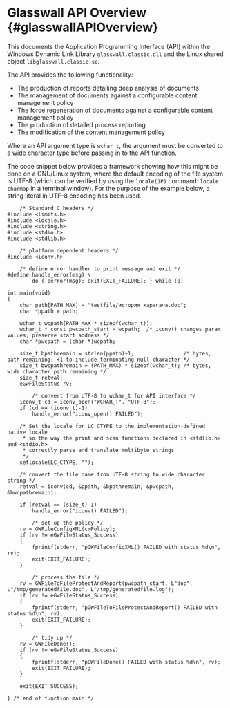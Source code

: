 # Glasswall API Overview {#glasswallAPIOverview}

This documents the Application Programming Interface (API) within the Windows Dynamic Link Library `glasswall.classic.dll` and the Linux shared object `libglasswall.classic.so`.

The API provides the following functionality:

- The production of reports detailing deep analysis of documents
- The management of documents against a configurable content management policy
- The force regeneration of documents against a configurable content management policy
- The production of detailed process reporting
- The modification of the content management policy

Where an API argument type is `wchar_t`, the argument must be converted to a wide character type before passing in to the API function.

The code snippet below provides a framework showing how this might be done on a GNU/Linux system, where the default encoding of the file system is UTF-8 (which can be verified by using the `locale(1P)` command: `locale charmap` in a terminal window). For the purpose of the example below, a string literal in UTF-8 encoding has been used.

	    /* Standard C headers */
	#include <limits.h>
	#include <locale.h>
	#include <string.h>
	#include <stdio.h>
	#include <stdlib.h>
	
	    /* platform dependent headers */
	#include <iconv.h>
	
	    /* define error handler to print message and exit */
	#define handle_error(msg) \
	        do { perror(msg); exit(EXIT_FAILURE); } while (0)

	int main(void)
	{
		char path[PATH_MAX] = "testfile/история карагача.doc";
		char *ppath = path;
	
		wchar_t wcpath[PATH_MAX * sizeof(wchar_t)];
		wchar_t * const pwcpath_start = wcpath;  /* iconv() changes param values; preserve start address */
		char *pwcpath = (char *)wcpath;
	
		size_t bpathremain = strlen(ppath)+1;                /* bytes, path remaining; +1 to include terminating null character */
		size_t bwcpathremain = (PATH_MAX) * sizeof(wchar_t); /* bytes, wide character path remaining */
		size_t retval;
		eGwFileStatus rv;
			
			/* convert from UTF-8 to wchar_t for API interface */
		iconv_t cd = iconv_open("WCHAR_T", "UTF-8");
		if (cd == (iconv_t)-1)
			handle_error("iconv_open() FAILED");
	
		/* Set the locale for LC_CTYPE to the implementation-defined native locale 
		 * so the way the print and scan functions declared in <stdlib.h> and <stdio.h> 
		 * correctly parse and translate multibyte strings
		 */
		setlocale(LC_CTYPE, "");  
	
		/* convert the file name from UTF-8 string to wide character string */
		retval = iconv(cd, &ppath, &bpathremain, &pwcpath, &bwcpathremain);
	
		if (retval == (size_t)-1)
			handle_error("iconv() FAILED");
		 
			/* set up the policy */
		rv = GWFileConfigXML(cmPolicy);
		if (rv != eGwFileStatus_Success)
		{
			fprintf(stderr, "pGWFileConfigXML() FAILED with status %d\n", rv);
			exit(EXIT_FAILURE);
		}
	
			/* process the file */	
		rv = GWFileToFileProtectAndReport(pwcpath_start, L"doc", L"/tmp/generatedfile.doc", L"/tmp/generatedfile.log");
		if (rv != eGwFileStatus_Success)
		{
			fprintf(stderr, "pGWFileToFileProtectAndReport() FAILED with status %d\n", rv);
			exit(EXIT_FAILURE);
		}
	
			/* tidy up */
		rv = GWFileDone();
		if (rv != eGwFileStatus_Success)
		{
			fprintf(stderr, "pGWFileDone() FAILED with status %d\n", rv);
			exit(EXIT_FAILURE);
		}

		exit(EXIT_SUCCESS);

	} /* end of function main */
